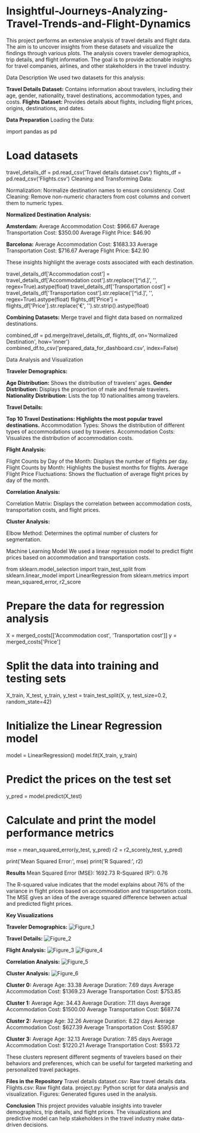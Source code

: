 # Insightful-Journeys-Analyzing-Travel-Trends-and-Flight-Dynamics
This project performs an extensive analysis of travel details and flight data. The aim is to uncover insights from these datasets and visualize the findings through various plots. The analysis covers traveler demographics, trip details, and flight information. The goal is to provide actionable insights for travel companies, airlines, and other stakeholders in the travel industry.

Data Description
We used two datasets for this analysis:

**Travel Details Dataset:** Contains information about travelers, including their age, gender, nationality, travel destinations, accommodation types, and costs.
**Flights Dataset:** Provides details about flights, including flight prices, origins, destinations, and dates.

**Data Preparation**
Loading the Data:

import pandas as pd

# Load datasets
travel_details_df = pd.read_csv('Travel details dataset.csv')
flights_df = pd.read_csv('Flights.csv')
Cleaning and Transforming Data:

Normalization: Normalize destination names to ensure consistency.
Cost Cleaning: Remove non-numeric characters from cost columns and convert them to numeric types.

**Normalized Destination Analysis:**

**Amsterdam:**
Average Accommodation Cost: $966.67
Average Transportation Cost: $350.00
Average Flight Price: $46.90

**Barcelona:**
Average Accommodation Cost: $1683.33
Average Transportation Cost: $716.67
Average Flight Price: $42.90

These insights highlight the average costs associated with each destination.

travel_details_df['Accommodation cost'] = travel_details_df['Accommodation cost'].str.replace('[^\d.]', '', regex=True).astype(float)
travel_details_df['Transportation cost'] = travel_details_df['Transportation cost'].str.replace('[^\d.]', '', regex=True).astype(float)
flights_df['Price'] = flights_df['Price'].str.replace('€', '').str.strip().astype(float)

**Combining Datasets:**
Merge travel and flight data based on normalized destinations.

combined_df = pd.merge(travel_details_df, flights_df, on='Normalized Destination', how='inner')
combined_df.to_csv('prepared_data_for_dashboard.csv', index=False)

Data Analysis and Visualization

**Traveler Demographics:**

**Age Distribution:** Shows the distribution of travelers' ages.
**Gender Distribution:** Displays the proportion of male and female travelers.
**Nationality Distribution:** Lists the top 10 nationalities among travelers.


**Travel Details:**

**Top 10 Travel Destinations: Highlights the most popular travel destinations.**
Accommodation Types: Shows the distribution of different types of accommodations used by travelers.
Accommodation Costs: Visualizes the distribution of accommodation costs.


**Flight Analysis:**

Flight Counts by Day of the Month: Displays the number of flights per day.
Flight Counts by Month: Highlights the busiest months for flights.
Average Flight Price Fluctuations: Shows the fluctuation of average flight prices by day of the month.


**Correlation Analysis:**

Correlation Matrix: Displays the correlation between accommodation costs, transportation costs, and flight prices.

**Cluster Analysis:**

Elbow Method: Determines the optimal number of clusters for segmentation.

Machine Learning Model
We used a linear regression model to predict flight prices based on accommodation and transportation costs.


from sklearn.model_selection import train_test_split
from sklearn.linear_model import LinearRegression
from sklearn.metrics import mean_squared_error, r2_score

# Prepare the data for regression analysis
X = merged_costs[['Accommodation cost', 'Transportation cost']]
y = merged_costs['Price']

# Split the data into training and testing sets
X_train, X_test, y_train, y_test = train_test_split(X, y, test_size=0.2, random_state=42)

# Initialize the Linear Regression model
model = LinearRegression()
model.fit(X_train, y_train)

# Predict the prices on the test set
y_pred = model.predict(X_test)

# Calculate and print the model performance metrics
mse = mean_squared_error(y_test, y_pred)
r2 = r2_score(y_test, y_pred)

print('Mean Squared Error:', mse)
print('R Squared:', r2)

**Results**
Mean Squared Error (MSE): 1692.73
R-Squared (R²): 0.76

The R-squared value indicates that the model explains about 76% of the variance in flight prices based on accommodation and transportation costs. 
The MSE gives an idea of the average squared difference between actual and predicted flight prices.

**Key Visualizations**

**Traveler Demographics:**
![Figure_1](https://github.com/mojutoju/Insightful-Journeys-Analyzing-Travel-Trends-and-Flight-Dynamics/assets/52916369/01d005ca-2e37-492d-bdd1-1af8b872153c)

**Travel Details:**
![Figure_2](https://github.com/mojutoju/Insightful-Journeys-Analyzing-Travel-Trends-and-Flight-Dynamics/assets/52916369/421a96a2-917f-41c6-bb5b-c0a3f1008eda)


**Flight Analysis:**
![Figure_3](https://github.com/mojutoju/Insightful-Journeys-Analyzing-Travel-Trends-and-Flight-Dynamics/assets/52916369/93ef06de-7c26-4c3e-be97-42a446d3941d)
![Figure_4](https://github.com/mojutoju/Insightful-Journeys-Analyzing-Travel-Trends-and-Flight-Dynamics/assets/52916369/d37a6bc9-95c4-4497-b3ce-0c83427a8bf3)


**Correlation Analysis:**
![Figure_5](https://github.com/mojutoju/Insightful-Journeys-Analyzing-Travel-Trends-and-Flight-Dynamics/assets/52916369/030edff8-4a87-4955-8ba1-a8362554f2ed)


**Cluster Analysis:**
![Figure_6](https://github.com/mojutoju/Insightful-Journeys-Analyzing-Travel-Trends-and-Flight-Dynamics/assets/52916369/3128426e-7f8e-46c2-b839-f054c71e13cf)


**Cluster 0:**
Average Age: 33.38
Average Duration: 7.69 days
Average Accommodation Cost: $1369.23
Average Transportation Cost: $753.85

**Cluster 1:**
Average Age: 34.43
Average Duration: 7.11 days
Average Accommodation Cost: $1500.00
Average Transportation Cost: $687.74

**Cluster 2:**
Average Age: 32.26
Average Duration: 8.22 days
Average Accommodation Cost: $627.39
Average Transportation Cost: $590.87

**Cluster 3:**
Average Age: 32.13
Average Duration: 7.85 days
Average Accommodation Cost: $1220.21
Average Transportation Cost: $593.72

These clusters represent different segments of travelers based on their behaviors and preferences, which can be useful for targeted marketing and personalized travel packages.

**Files in the Repository**
Travel details dataset.csv: Raw travel details data.
Flights.csv: Raw flight data.
project.py: Python script for data analysis and visualization.
Figures: Generated figures used in the analysis.

**Conclusion**
This project provides valuable insights into traveler demographics, trip details, and flight prices. The visualizations and predictive model can help stakeholders in the travel industry make data-driven decisions.

